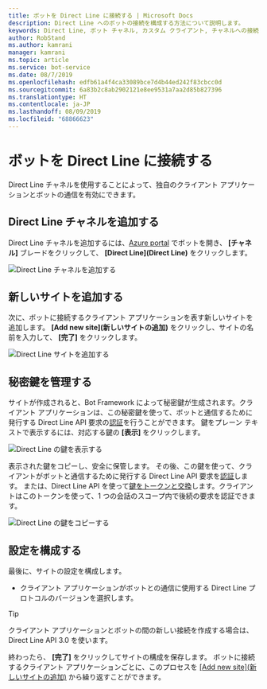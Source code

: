 ```yaml
---
title: ボットを Direct Line に接続する | Microsoft Docs
description: Direct Line へのボットの接続を構成する方法について説明します。
keywords: Direct Line, ボット チャネル, カスタム クライアント, チャネルへの接続, 構成
author: RobStand
ms.author: kamrani
manager: kamrani
ms.topic: article
ms.service: bot-service
ms.date: 08/7/2019
ms.openlocfilehash: edfb61a4f4ca33089bce7d4b44ed242f83cbcc0d
ms.sourcegitcommit: 6a83b2c8ab2902121e8ee9531a7aa2d85b827396
ms.translationtype: HT
ms.contentlocale: ja-JP
ms.lasthandoff: 08/09/2019
ms.locfileid: "68866623"
---
```

# <a name="connect-a-bot-to-direct-line"></a>ボットを Direct Line に接続する

Direct Line チャネルを使用することによって、独自のクライアント アプリケーションとボットの通信を有効にできます。 

## <a name="add-the-direct-line-channel"></a>Direct Line チャネルを追加する

Direct Line チャネルを追加するには、[Azure portal](https://portal.azure.com/) でボットを開き、 **[チャネル]** ブレードをクリックして、 **[Direct Line]\(Direct Line\)** をクリックします。

![Direct Line チャネルを追加する](media/bot-service-channel-connect-directline/directline-addchannel.png)

## <a name="add-new-site"></a>新しいサイトを追加する

次に、ボットに接続するクライアント アプリケーションを表す新しいサイトを追加します。 **[Add new site]\(新しいサイトの追加\)** をクリックし、サイトの名前を入力して、 **[完了]** をクリックします。

![Direct Line サイトを追加する](media/bot-service-channel-connect-directline/directline-addsite.png)

## <a name="manage-secret-keys"></a>秘密鍵を管理する

サイトが作成されると、Bot Framework によって秘密鍵が生成されます。クライアント アプリケーションは、この秘密鍵を使って、ボットと通信するために発行する Direct Line API 要求の[認証](~/rest-api/bot-framework-rest-direct-line-3-0-authentication.md)を行うことができます。 鍵をプレーン テキストで表示するには、対応する鍵の **[表示]** をクリックします。

![Direct Line の鍵を表示する](media/bot-service-channel-connect-directline/directline-showkey.png)

表示された鍵をコピーし、安全に保管します。 その後、この鍵を使って、クライアントがボットと通信するために発行する Direct Line API 要求を[認証](~/rest-api/bot-framework-rest-direct-line-3-0-authentication.md)します。
または、Direct Line API を使って[鍵をトークンと交換](~/rest-api/bot-framework-rest-direct-line-3-0-authentication.md#generate-token)します。クライアントはこのトークンを使って、1 つの会話のスコープ内で後続の要求を認証できます。

![Direct Line の鍵をコピーする](media/bot-service-channel-connect-directline/directline-copykey.png)

## <a name="configure-settings"></a>設定を構成する

最後に、サイトの設定を構成します。

- クライアント アプリケーションがボットとの通信に使用する Direct Line プロトコルのバージョンを選択します。

> [!TIP]
> クライアント アプリケーションとボットの間の新しい接続を作成する場合は、Direct Line API 3.0 を使います。

終わったら、 **[完了]** をクリックしてサイトの構成を保存します。 ボットに接続するクライアント アプリケーションごとに、このプロセスを [[Add new site]\(新しいサイトの追加\)](#add-new-site) から繰り返すことができます。
